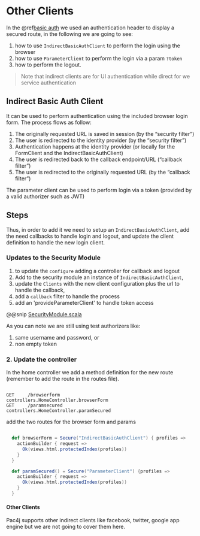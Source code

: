 # Other Clients

In the @ref[basic auth](./basic_auth.md) we used an authentication header to display a secured route, in the following we are going to see:

1. how to use `IndirectBasicAuthClient` to perform the login using the browser
2. how to use `ParameterClient` to perform the login via a param `?token`
3. how to perform the logout.

> Note that indirect clients are for UI authentication while direct for we service authentication

## Indirect Basic Auth Client

It can be used to perform authentication using the included browser login form.
The process flows as follow:

1) The originally requested URL is saved in session (by the “security filter”)
2) The user is redirected to the identity provider (by the “security filter”)
3) Authentication happens at the identity provider (or locally for the FormClient and the IndirectBasicAuthClient)
4) The user is redirected back to the callback endpoint/URL (“callback filter”)
5) The user is redirected to the originally requested URL (by the “callback filter”)

The parameter client can be used to perform login via a token (provided by a valid authorizer such as JWT)

## Steps

Thus, in order to add it we need to setup an `IndirectBasicAuthClient`, add the need callbacks to handle login and logout, 
and update the client definition to handle the new login client.

### Updates to the Security Module

1. to update the `configure` adding a controller for callback and logout 
2. Add to the security module an instance of `IndirectBasicAuthClient`, 
3. update the `Clients` with the new client configuration plus the url to handle the callback,
4. add a `callback` filter to handle the process
5. add an 'provideParameterClient' to handle token access

@@snip [SecurityModule.scala](../modules/SecurityModule.scala)

As you can note we are still using test authorizers like:
1. same username and password, or
2. non empty token

### 2. Update the controller

In the home controller we add a method definition for the new route (remember to add the route in the routes file).

```play2htmlrouting

GET     /browserform                controllers.HomeController.browserForm
GET     /paramsecured               controllers.HomeController.paramSecured
```

add the two routes for the browser form and params

```scala

  def browserForm = Secure("IndirectBasicAuthClient") { profiles =>
    actionBuilder { request =>
      Ok(views.html.protectedIndex(profiles))
    }
  }

  def paramSecured() = Secure("ParameterClient") {profiles =>
    actionBuilder { request =>
      Ok(views.html.protectedIndex(profiles))
    }
  }
```

#### Other Clients

Pac4j supports other indirect clients like facebook, twitter, google app engine but we are not going to cover them here.
